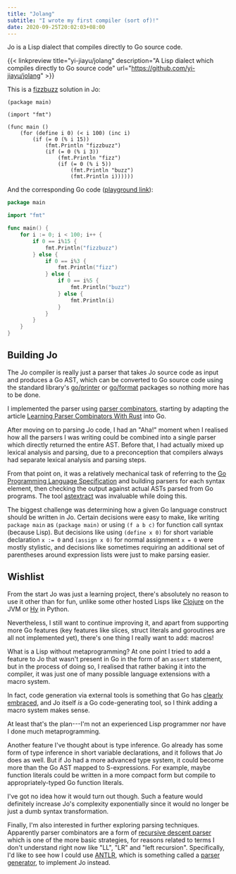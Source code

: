 ```yaml
---
title: "Jolang"
subtitle: "I wrote my first compiler (sort of)!"
date: 2020-09-25T20:02:03+08:00
---
```


Jo is a Lisp dialect that compiles directly to Go source code.

{{< linkpreview title="yi-jiayu/jolang"
description="A Lisp dialect which compiles directly to Go source code"
url="https://github.com/yi-jiayu/jolang" >}}

This is a [fizzbuzz](https://wiki.c2.com/?FizzBuzzTest) solution in Jo:

```
(package main)

(import "fmt")

(func main ()
    (for (define i 0) (< i 100) (inc i)
        (if (= 0 (% i 15))
            (fmt.Println "fizzbuzz")
            (if (= 0 (% i 3))
                (fmt.Println "fizz")
                (if (= 0 (% i 5))
                    (fmt.Println "buzz")
                    (fmt.Println i))))))
```

And the corresponding Go code ([playground
link](https://play.golang.org/p/DEssauIdJcq)):

```go
package main

import "fmt"

func main() {
	for i := 0; i < 100; i++ {
		if 0 == i%15 {
			fmt.Println("fizzbuzz")
		} else {
			if 0 == i%3 {
				fmt.Println("fizz")
			} else {
				if 0 == i%5 {
					fmt.Println("buzz")
				} else {
					fmt.Println(i)
				}
			}
		}
	}
}
```

## Building Jo

The Jo compiler is really just a parser that takes Jo source code as input and
produces a Go AST, which can be converted to Go source code using the standard
library's [go/printer](https://golang.org/pkg/go/printer/) or
[go/format](https://golang.org/pkg/go/format/) packages so nothing more has to
be done.

I implemented the parser using [parser
combinators](https://en.wikipedia.org/wiki/Parser_combinator), starting by
adapting the article [Learning Parser Combinators With
Rust](https://bodil.lol/parser-combinators/) into Go.

After moving on to parsing Jo code, I had an "Aha!" moment when I realised how
all the parsers I was writing could be combined into a single parser which
directly returned the entire AST. Before that, I had actually mixed up lexical
analysis and parsing, due to a preconception that compilers always had separate
lexical analysis and parsing steps.

From that point on, it was a relatively mechanical task of referring to the [Go
Programming Language Specification](https://golang.org/ref/spec) and building
parsers for each syntax element, then checking the output against actual ASTs
parsed from Go programs. The tool
[astextract](https://github.com/lu4p/astextract) was invaluable while doing
this.

The biggest challenge was determining how a given Go language construct should
be written in Jo. Certain decisions were easy to make, like writing `package
main` as `(package main)` or using `(f a b c)` for function call syntax (because
Lisp). But decisions like using `(define x 0)` for short variable
declaration `x := 0` and `(assign x 0)` for normal assignment `x = 0` were
mostly stylistic, and decisions like sometimes requiring an additional set of
parentheses around expression lists were just to make parsing easier.

## Wishlist

From the start Jo was just a learning project, there's absolutely no reason to
use it other than for fun, unlike some other hosted Lisps like
[Clojure](https://clojure.org/index) on the JVM or
[Hy](https://docs.hylang.org/en/stable/) in Python.

Nevertheless, I still want to continue improving it, and apart from supporting
more Go features (key features like slices, struct literals and goroutines are all not
implemented yet), there's one thing I really want to add: macros!

What is a Lisp without metaprogramming? At one point I tried to add a feature to
Jo that wasn't present in Go in the form of an `assert` statement, but in the
process of doing so, I realised that rather baking it into the compiler, it was
just one of many possible language extensions with a macro system.

In fact, code generation via external tools is something that Go has [clearly
embraced](https://blog.golang.org/generate), and Jo itself *is* a Go
code-generating tool, so I think adding a macro system makes sense.

At least that's the plan---I'm not an experienced Lisp programmer nor have I
done much metaprogramming.

Another feature I've thought about is type inference. Go already has some form
of type inference in short variable declarations, and it follows that Jo does as
well. But if Jo had a more advanced type system, it could become more than the
Go AST mapped to S-expressions. For example, maybe function literals could be
written in a more compact form but compile to appropriately-typed Go function
literals.

I've got no idea how it would turn out though. Such a feature would definitely
increase Jo's complexity exponentially since it would no longer be just a dumb
syntax transformation.

Finally, I'm also interested in further exploring parsing techniques. Apparently
parser combinators are a form of [recursive descent
parser](https://en.wikipedia.org/wiki/Recursive_descent_parser) which is one of
the more basic strategies, for reasons related to terms I don't understand right
now like "LL", "LR" and "left recursion". Specifically, I'd like to see how I
could use [ANTLR](https://www.antlr.org/), which is something called a [parser
generator](https://en.wikipedia.org/wiki/Compiler-compiler), to implement Jo
instead.

